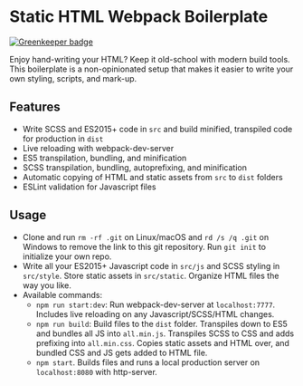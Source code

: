 # Static HTML Webpack Boilerplate

[![Greenkeeper badge](https://badges.greenkeeper.io/21joint/hola-header.svg)](https://greenkeeper.io/)

Enjoy hand-writing your HTML? Keep it old-school with modern build tools. 
This boilerplate is a non-opinionated setup that makes it easier to write your own styling, scripts, and mark-up.

## Features

- Write SCSS and ES2015+ code in `src` and build minified, transpiled code for production in `dist`
- Live reloading with webpack-dev-server
- ES5 transpilation, bundling, and minification
- SCSS transpilation, bundling, autoprefixing, and minification
- Automatic copying of HTML and static assets from `src` to `dist` folders
- ESLint validation for Javascript files

## Usage

- Clone and run `rm -rf .git` on Linux/macOS and `rd /s /q .git` on Windows to remove the link to this git repository. Run `git init` to initialize your own repo.
- Write all your ES2015+ Javascript code in `src/js` and SCSS styling in `src/style`. Store static assets in `src/static`. Organize HTML files the way you like.
- Available commands:
  - `npm run start:dev`: Run webpack-dev-server at `localhost:7777`. Includes live reloading on any Javascript/SCSS/HTML changes.
  - `npm run build`: Build files to the `dist` folder. Transpiles down to ES5 and bundles all JS into `all.min.js`. Transpiles SCSS to CSS and adds prefixing into `all.min.css`. Copies static assets and HTML over, and bundled CSS and JS gets added to HTML file.
  - `npm start`. Builds files and runs a local production server on `localhost:8080` with http-server.

